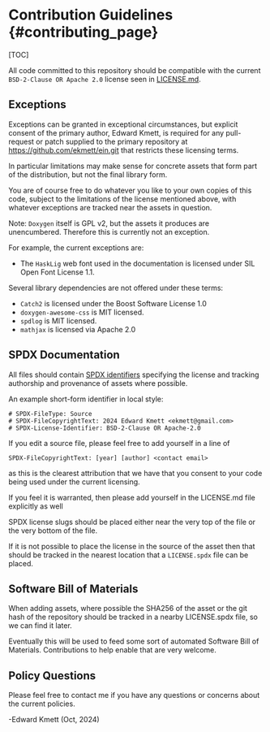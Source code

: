 # Contribution Guidelines {#contributing_page}

<!--
SPDX-FileType: TEXT
SPDX-FileCopyrightText: 2024 Edward Kmett <ekmett@gmail.com>
SPDX-License-Identifier: BSD-2-Clause OR Apache-2.0
-->

[TOC]

All code committed to this repository should be compatible with the current `BSD-2-Clause OR Apache 2.0` license
seen in [LICENSE.md](LICENSE.md).

## Exceptions

Exceptions can be granted in exceptional circumstances, but explicit consent of the primary author, Edward Kmett,
is required for any pull-request or patch supplied to the primary repository at https://github.com/ekmett/ein.git
that restricts these licensing terms.

In particular limitations may make sense for concrete assets that form part of the distribution, but not the final
library form.

You are of course free to do whatever you like to your own copies of this code, subject to the limitations of the
license mentioned above, with whatever exceptions are tracked near the assets in question.

Note: `Doxygen` itself is GPL v2, but the assets it produces are unencumbered. Therefore this is currently not an exception.

For example, the current exceptions are:

- The `HaskLig` web font used in the documentation is licensed under SIL Open Font License 1.1.

Several library dependencies are not offered under these terms:

- `Catch2` is licensed under the Boost Software License 1.0
- `doxygen-awesome-css` is MIT licensed.
- `spdlog` is MIT licensed.
- `mathjax` is licensed via Apache 2.0

## SPDX Documentation

All files should contain [SPDX identifiers](https://spdx.dev/learn/handling-license-info/) specifying the license and 
tracking authorship and provenance of assets where possible.

An example short-form identifier in local style:

```
# SPDX-FileType: Source
# SPDX-FileCopyrightText: 2024 Edward Kmett <ekmett@gmail.com>
# SPDX-License-Identifier: BSD-2-Clause OR Apache-2.0
```

If you edit a source file, please feel free to add yourself in a line of 

```
SPDX-FileCopyrightText: [year] [author] <contact email>
```

as this is the clearest attribution that we have that you consent to your code being used under the current licensing.

If you feel it is warranted, then please add yourself in the LICENSE.md file explicitly as well

SPDX license slugs should be placed either near the very top of the file or the very bottom of the file.

If it is not possible to place the license in the source of the asset then that should be tracked in the nearest
location that a `LICENSE.spdx` file can be placed.

## Software Bill of Materials

When adding assets, where possible the SHA256 of the asset or the git hash of the repository should be tracked in a nearby
LICENSE.spdx file, so we can find it later.

Eventually this will be used to feed some sort of automated Software Bill of Materials. Contributions to help enable that
are very welcome.

## Policy Questions

Please feel free to contact me if you have any questions or concerns about the current policies.

-Edward Kmett (Oct, 2024)
